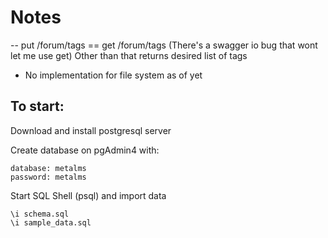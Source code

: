 # Notes 

-- put /forum/tags == get /forum/tags (There's a swagger io bug that wont let me use get) 
Other than that returns desired list of tags <br />

* No implementation for file system as of yet <br />

## To start:

Download and install postgresql server <br />

Create database on pgAdmin4 with: 

```
database: metalms
password: metalms
```

Start SQL Shell (psql) and import data

```
\i schema.sql
\i sample_data.sql
```